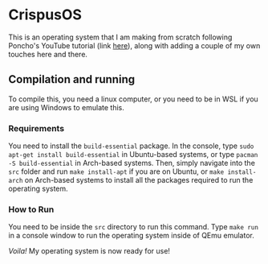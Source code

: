 # CrispusOS
This is an operating system that I am making from scratch following Poncho's YouTube tutorial (link [here](https://youtube.com/playlist?list=PLxN4E629pPnKKqYsNVXpmCza8l0Jb6l8-)), along with adding a couple of my own touches here and there.

## Compilation and running
To compile this, you need a linux computer, or you need to be in WSL if you are using Windows to emulate this.

### Requirements
You need to install the `build-essential` package. In the console, type `sudo apt-get install build-essential` in Ubuntu-based systems, or type `pacman -S build-essential` in Arch-based systems. Then, simply navigate into the `src` folder and run `make install-apt` if you are on Ubuntu, or `make install-arch` on Arch-based systems to install all the packages required to run the operating system.

### How to Run
You need to be inside the `src` directory to run this command. Type `make run` in a console window to run the operating system inside of QEmu emulator. 

*Voila!* My operating system is now ready for use!